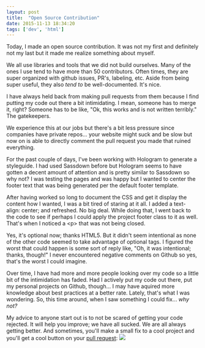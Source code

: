 ```yaml
---
layout: post
title:  "Open Source Contribution"
date: 2015-11-13 18:34:20
tags: ['dev', 'html']
---
```


Today, I made an open source contribution. It was not my first and definitely not my last but it made me realize something about myself.

We all use libraries and tools that we did not build ourselves. Many of the ones I use tend to have more than 50 contributors. Often times, they are super organized with github issues, PR's, labeling, etc. Aside from being super useful, they also <em>tend to</em> be well-documented. It's nice.

I have always held back from making pull requests from them because I find putting my code out there a bit intimidating. I mean, someone has to merge it, right? Someone has to be like, "Ok, this works and is not written terribly." The gatekeepers.

We experience this at our jobs but there's a bit less pressure since companies have private repos... your website might suck and be slow but now on is able to directly comment the pull request you made that ruined everything.

For the past couple of days, I've been working with Hologram to generate a styleguide. I had used Sassdown before but Hologram seems to have gotten a decent amount of attention and is pretty similar to Sassdown so why not? I was testing the pages and was happy but I wanted to center the footer text that was being generated per the default footer template.

After having worked so long to document the CSS and get it display the content how I wanted, I was a bit tired of staring at it all. I added a <span class="code-inline">text-align: center;</span> and refreshed. No big deal. While doing that, I went back to the code to see if perhaps I could apply the project footer class to it as well. That's when I noticed a <span class="code-inline">&lt;p&gt;</span> that was not being closed.

Yes, it's optional now; thanks HTML5. But it didn't seem intentional as none of the other code seemed to take advantage of optional tags. I figured the worst that could happen is some sort of reply like, "Oh, it was intentional; thanks, though!" I never encountered negative comments on Github so yes, that's the worst I could imagine.

Over time, I have had more and more people looking over my code so a little bit of the intimidation has faded. Had I actively put my code out there, put my personal projects on Github, though... I may have aquired more knowledge about best practices at a better rate. Lately, that's what I was wondering. So, this time around, when I saw something I could fix... <em>why not?</em>

My advice to anyone start out is to not be scared of getting your code rejected. It will help you improve; we have all sucked. We are all always getting better. And sometimes, you'll make a small fix to a cool project and you'll get a cool button on your <a href="https://github.com/trulia/hologram/pull/252" target="_blank">pull request</a>:
<img src="/static/os-contribute-trulia.png" class="img--responsive" />
